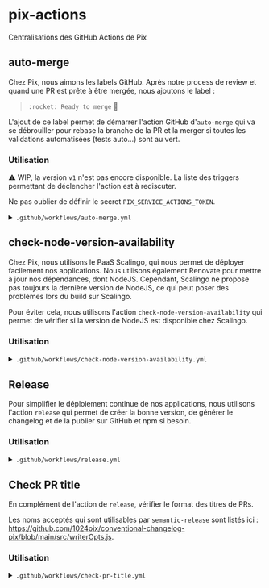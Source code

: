 # pix-actions

Centralisations des GitHub Actions de Pix

## auto-merge

Chez Pix, nous aimons les labels GitHub. Après notre process de review et quand une PR est prête à être mergée, nous ajoutons le label :

> `:rocket: Ready to merge` :rocket:

L'ajout de ce label permet de démarrer l'action GitHub d'`auto-merge` qui va se débrouiller pour rebase la branche de la PR et la merger si toutes les validations automatisées (tests auto...) sont au vert.

### Utilisation

:warning: WIP, la version `v1` n'est pas encore disponible.
La liste des triggers permettant de déclencher l'action est à rediscuter.

Ne pas oublier de définir le secret `PIX_SERVICE_ACTIONS_TOKEN`.

<details>
  <summary><code>.github/workflows/auto-merge.yml</code></summary>

```yaml
name: automerge check

on:
  pull_request:
    types:
      - labeled
      - unlabeled
  check_suite:
    types:
      - completed
  status:
    types:
      - success

jobs:
  automerge:
    runs-on: ubuntu-latest
    steps:
      - uses: 1024pix/pix-actions/auto-merge@v0
        with:
          auto_merge_token: '${{ secrets.PIX_SERVICE_ACTIONS_TOKEN }}'
```

</details>

## check-node-version-availability

Chez Pix, nous utilisons le PaaS Scalingo, qui nous permet de déployer facilement nos applications.
Nous utilisons également Renovate pour mettre à jour nos dépendances, dont NodeJS.
Cependant, Scalingo ne propose pas toujours la dernière version de NodeJS,
ce qui peut poser des problèmes lors du build sur Scalingo.

Pour éviter cela, nous utilisons l'action `check-node-version-availability` qui permet de vérifier si la version
de NodeJS est disponible chez Scalingo.

### Utilisation

<details>
  <summary><code>.github/workflows/check-node-version-availability.yml</code></summary>

```yaml
name: Check node version availability on Scalingo

on: [push]

jobs:
  check-node-compatibility:
    runs-on: ubuntu-latest
    steps:
      - name: Checkout Repository
        uses: actions/checkout@v4

      - uses: 1024pix/pix-actions/check-node-version-availability-on-scalingo@v0
```

</details>

## Release

Pour simplifier le déploiement continue de nos applications, nous utilisons l'action `release` qui permet de créer
la bonne version, de générer le changelog et de la publier sur GitHub et npm si besoin.

### Utilisation

<details>
  <summary><code>.github/workflows/release.yml</code></summary>

```yaml
name: Release

on:
  push:
    branches:
      - main
  repository_dispatch:
    types: ['deploy']
  workflow_dispatch:

jobs:
  release:
    runs-on: ubuntu-latest
    steps:
      - uses: actions/checkout@v4
        with:
          persist-credentials: false

      - uses: 1024pix/pix-actions/release@main
        env:
          GITHUB_TOKEN: ${{ env.GH_TOKEN }} # Use PAT with repo scope, and user related should have admin access if main branch is protected
```

### Configuration

#### `npmPublish` (optionnel)

Permet de publier la nouvelle version sur npm.

Valeur par défaut : `false`
Nécessite d'ajouter un token NPM dans les secrets GitHub.
Si une tâche de build est nécessaire, elle doit être faite en amont de l'appel de l'action.

```yaml
jobs:
  release:
    runs-on: ubuntu-latest
    steps:
      - uses: actions/checkout@v4
        with:
          persist-credentials: false

      - uses: actions/setup-node@v4
        with:
          node-version: 20

      - run: npm ci
      - run: npm run build

      - uses: 1024pix/pix-actions/release@main
        with:
          npmPublish: true
        env:
          GITHUB_TOKEN: ${{ env.GH_TOKEN }} # Use PAT with repo scope, and user related should have admin access if main branch is protected
          NPM_TOKEN: ${{ secrets.NPM_TOKEN }}
```

#### `updateMajorVersion` (optionnel)

Permet de mettre à jour le tag git majeur exemple : `v1`. Utiliser pour nos pix-actions

Valeur par défault : `false`

```yaml
jobs:
  release:
    runs-on: ubuntu-latest
    steps:
      - uses: actions/checkout@v4
        with:
          persist-credentials: false

      - uses: 1024pix/pix-actions/release@main
        with:
          updateMajorVersion: true
        env:
          GITHUB_TOKEN: ${{ env.GH_TOKEN }} # Use PAT with repo scope, and user related should have admin access if main branch is protected
```

</details>

## Check PR title

En complément de l'action de `release`, vérifier le format des titres de PRs.

Les noms acceptés qui sont utilisables par `semantic-release` sont listés ici : https://github.com/1024pix/conventional-changelog-pix/blob/main/src/writerOpts.js.

### Utilisation

<details>
  <summary><code>.github/workflows/check-pr-title.yml</code></summary>

```yaml
name: Check PR title

on:
  pull_request:
    types: [opened, edited, ready_for_review, reopened]

jobs:
  lint-pr-title:
    runs-on: ubuntu-latest
    steps:
      - uses: 1024pix/pix-actions/check-pr-title@main
```
